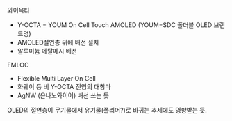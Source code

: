 와이옥타
- Y-OCTA = YOUM On Cell Touch AMOLED (YOUM=SDC 폴더블 OLED 브랜드명)
- AMOLED절연층 위에 배선 설치
- 알루미늄 메탈메시 배선
           
FMLOC
- Flexible Multi Layer On Cell
- 화웨이 등 비 Y-OCTA 진영의 대항마
- AgNW (은나노와이어) 배선 쓰는 듯

OLED의 절연층이 무기물에서 유기물(폴리머?)로 바뀌는 추세에도 영향받는 듯.


